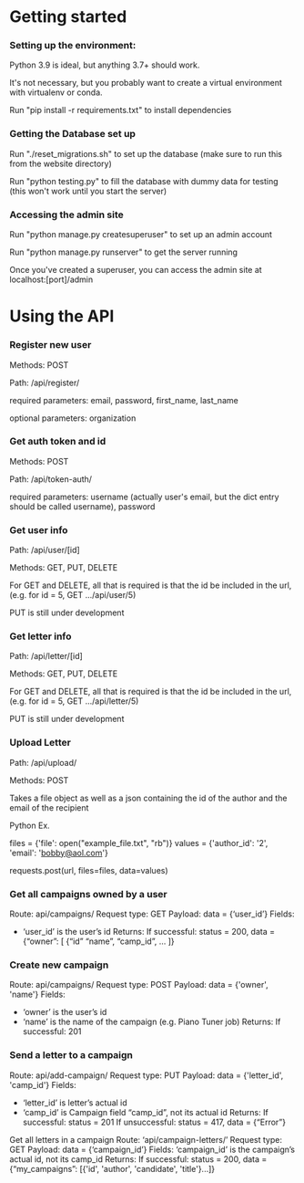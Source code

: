 # Getting started

### Setting up the environment:

Python 3.9 is ideal, but anything 3.7+ should work.

It's not necessary, but you probably want to create a virtual environment with virtualenv or conda. 

Run "pip install -r requirements.txt" to install dependencies

### Getting the Database set up

Run "./reset_migrations.sh" to set up the database (make sure to run this from the website directory)

Run "python testing.py" to fill the database with dummy data for testing (this won't work until you start the server)

### Accessing the admin site

Run "python manage.py createsuperuser" to set up an admin account

Run "python manage.py runserver" to get the server running

Once you've created a superuser, you can access the admin site at localhost:[port]/admin

# Using the API

### Register new user

Methods: POST

Path: /api/register/

required parameters: email, password, first_name, last_name

optional parameters: organization

### Get auth token and id

Methods: POST

Path: /api/token-auth/

required parameters: username (actually user's email, but the dict entry should be called username), password

### Get user info

Path: /api/user/[id]

Methods: GET, PUT, DELETE

For GET and DELETE, all that is required is that the id be included in the url, (e.g. for id = 5, GET .../api/user/5)

PUT is still under development

### Get letter info

Path: /api/letter/[id]

Methods: GET, PUT, DELETE

For GET and DELETE, all that is required is that the id be included in the url, (e.g. for id = 5, GET .../api/letter/5)

PUT is still under development

### Upload Letter

Path: /api/upload/

Methods: POST

Takes a file object as well as a json containing the id of the author and the email of the recipient

Python Ex.

files = {'file': open("example_file.txt", "rb")}
values = {'author_id': '2', 'email': 'bobby@aol.com'}

requests.post(url, files=files, data=values)




### Get all campaigns owned by a user
Route: api/campaigns/
Request type: GET
Payload: data = {‘user_id’}
Fields: 
- ‘user_id’ is the user’s id
Returns:
	If successful: status = 200, data = {“owner”: [ {“id” “name”, “camp_id”, … ]} 

### Create new campaign
Route: api/campaigns/
Request type: POST
Payload: data = {'owner', 'name'}
Fields:
- ‘owner’ is the user’s id
- ‘name’ is the name of the campaign (e.g. Piano Tuner job)
Returns:
	If successful: 201

### Send a letter to a campaign
Route: api/add-campaign/
Request type: PUT
Payload: data = {'letter_id',  'camp_id'}
Fields: 
- ‘letter_id’ is letter’s actual id
- ‘camp_id’ is Campaign field “camp_id”, not its actual id
Returns:
	If successful: status = 201
	If unsuccessful: status = 417, data = {“Error”}

Get all letters in a campaign
	Route: ‘api/campaign-letters/’
	Request type: GET
	Payload: data = {‘campaign_id’}
	Fields: 
		‘campaign_id’ is the campaign’s actual id, not its camp_id
	Returns:
		If successful: status = 200, data = {“my_campaigns”: [{'id', 'author', 'candidate', 'title'}...]}